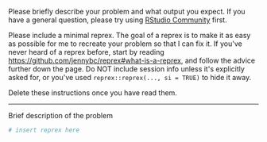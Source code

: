 Please briefly describe your problem and what output you expect. If you have a general question, please try using [RStudio Community](https://community.rstudio.com/tags/c/general/17/ggally) first.

Please include a minimal reprex. The goal of a reprex is to make it as easy as possible for me to recreate your problem so that I can fix it. If you've never heard of a reprex before, start by reading <https://github.com/jennybc/reprex#what-is-a-reprex>, and follow the advice further down the page. Do NOT include session info unless it's explicitly asked for, or you've used `reprex::reprex(..., si = TRUE)` to hide it away.

Delete these instructions once you have read them.

---

Brief description of the problem

```r
# insert reprex here
```
